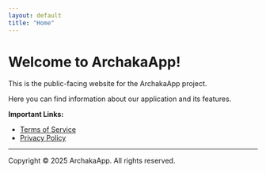 ```yaml
---
layout: default
title: "Home"
---
```


# Welcome to ArchakaApp!

This is the public-facing website for the ArchakaApp project.

Here you can find information about our application and its features.

**Important Links:**

* [Terms of Service](terms-of-service.md)
* [Privacy Policy](privacy-policy.md)

---

Copyright © 2025 ArchakaApp. All rights reserved.
